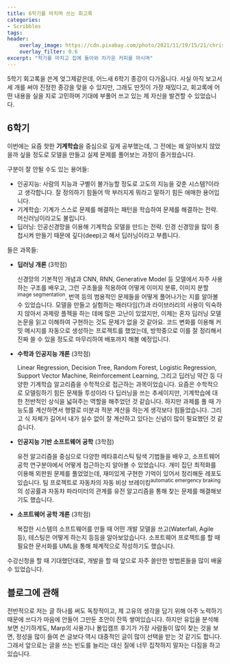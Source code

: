 ```yaml
---
title: 6학기를 마치며 쓰는 회고록
categories:
- Scribbles
tags:
header:
    overlay_image: https://cdn.pixabay.com/photo/2021/11/19/15/21/christmas-6809681_960_720.png
    overlay_filter: 0.6
excerpt: "학기를 마치고 집에 돌아와 차가운 커피를 마시며"
---
```


5학기 회고록을 쓴게 엊그제같은데, 어느새 6학기 종강이 다가옵니다. 사실 아직 보고서 세 개를 써야 진정한 종강을 맞을 수 있지만, 그래도 딴짓이 가장 재밌다고, 회고록에 어떤 내용을 실을 지로 고민하며 기대에 부풀어 쓰고 있는 제 자신을 발견할 수 있었습니다.

## 6학기

이번에는 요즘 핫한 **기계학습**을 중심으로 깊게 공부했는데, 그 전에는 왜 알아보지 않았을까 싶을 정도로 모델을 만들고 실제 문제를 풀어보는 과정이 즐거웠습니다.

구분이 잘 안될 수도 있는 용어들:

- 인공지능: 사람의 지능과 구별이 불가능할 정도로 고도의 지능을 갖춘 시스템?이라고 생각합니다. 잘 정의하기 힘들어 딱 부러지게 뭐라고 말하기 힘든 애매한 용어입니다.
- 기계학습: 기계가 스스로 문제를 해결하는 패턴을 학습하여 문제를 해결하는 전략. 머신러닝이라고도 불립니다.
- 딥러닝: 인공신경망을 이용해 기계학습 모델을 만드는 전략. 인경 신경망을 많이 중첩시켜 만들기 때문에 깊다(deep)고 해서 딥러닝이라고 부릅니다.

들은 과목들:

- **딥러닝 개론** (3학점)

  신경망의 기본적인 개념과 CNN, RNN, Generative Model 등 모델에서 자주 사용하는 구조를 배우고, 그런 구조들을 적용하여 어떻게 이미지 분류, 이미지 분할<sup>image segmentation</sup>, 번역 등의 범용적인 문제들을 어떻게 풀어나가는 지를 알아볼 수 있었습니다. 모델을 만들고 실험하는 패러다임(?)과 라이브러리의 사용이 익숙하지 않아서 과제랑 플젝을 하는 데에 많은 고난이 있었지만, 이제는 혼자 딥러닝 모델 논문을 읽고 이해하여 구현하는 것도 문제가 없을 것 같아요. 코드 변화를 이용해 커밋 메시지를 자동으로 생성하는 프로젝트를 했었는데, 방학중으로 이를 잘 정리해서 진짜 쓸 수 있을 정도로 마무리하여 배포까지 해볼 예정입니다.
  
- **수학과 인공지능 개론** (3학점)

  Linear Regression, Decision Tree, Random Forest, Logistic Regression, Support Vector Machine, Reinforcement Learning, 그리고 딥러닝 약간 등 다양한 기계학습 알고리즘을 수학적으로 접근하는 과목이었습니다. 요즘은 수학적으로 모델링하기 힘든 문제들 투성이라 다 딥러닝을 쓰는 추세이지만, 기계학습에 대한 전반적인 상식을 넓혀주는 역할을 해주었던 것 같습니다. 하지만 과제를 풀 때 가능도를 계산하면서 행렬로 미분과 적분 계산을 하는게 생각보다 힘들었습니다. 그리고 식 자체가 길어서 내가 실수 없이 잘 계산하고 있다는 신념이 많이 필요했던 것 같습니다.

- **인공지능 기반 소프트웨어 공학** (3학점)

  유전 알고리즘을 중심으로 다양한 메타휴리스틱 탐색 기법들을 배우고, 소프트웨어 공학 연구분야에서 어떻게 접근하는지 알아볼 수 있었습니다. 개미 집단 최적화를 이용해 외판원 문제를 풀었었는데, 재미있게 구현한 기억이 있어서 정리해둔 레포도 있습니다. 팀 프로젝트로 자동차의 자동 비상 브레이킹<sup>automatic emergency braking</sup>의 성공률과 자동차 파라미터의 관계를 유전 알고리즘을 통해 찾는 문제를 해결해보기도 했습니다.

- **소프트웨어 공학 개론** (3학점)

  복잡한 시스템의 소프트웨어를 만들 때 어떤 개발 모델을 쓰고(Waterfall, Agile 등), 테스팅은 어떻게 하는지 등등을 알아보았습니다. 소프트웨어 프로젝트를 할 때 필요한 문서화를 UML을 통해 체계적으로 작성하기도 했습니다.

수강신청을 할 때 기대했던대로, 개발을 할 때 앞으로 자주 쓸만한 방법론들을 많이 배울 수 있었습니다.

## 블로그에 관해

전반적으로 저는 글 하나를 써도 독창적이고, 제 고유의 생각을 담기 위해 아주 노력하기 때문에 쓰다가 마음에 안들어 그만둔 초안이 잔뜩 쌓여있습니다. 하지만 유입을 분석해보면 신기하게도, Marp의 사용기나 몰입캠프 후기가 가장 사람들이 많이 찾는 것을 보면, 정성을 많이 들여 쓴 글보다 역시 대중적인 글이 많이 선택을 받는 것 같기도 합니다. 그래서 앞으로는 글을 쓰는 빈도를 늘리는 대신 질에 너무 집착하지 말자는 다짐을 하고 있습니다.
